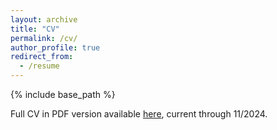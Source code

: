```yaml
---
layout: archive
title: "CV"
permalink: /cv/
author_profile: true
redirect_from:
  - /resume
---
```


{% include base_path %}

Full CV in PDF version available <a href="/files/Surve_AA_CV.pdf" class="image fit"><img src="" alt="">here</a>, current through 11/2024.
